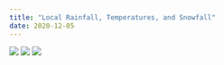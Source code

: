 ```yaml
---
title: "Local Rainfall, Temperatures, and Snowfall"
date: 2020-12-05
---
```


<img src="/images/rain.png"/>

<img src="/images/temp.png"/>

<img src="/images/snow.png"/>
